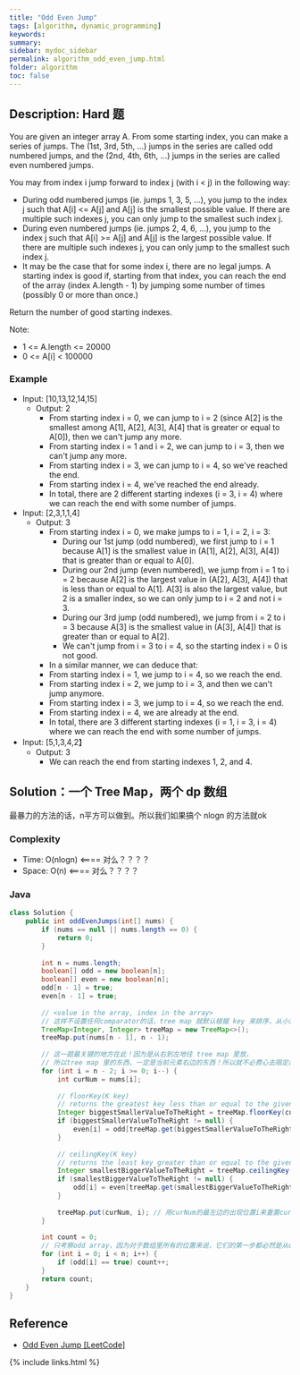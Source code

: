 ```yaml
---
title: "Odd Even Jump"
tags: [algorithm, dynamic_programming]
keywords:
summary:
sidebar: mydoc_sidebar
permalink: algorithm_odd_even_jump.html
folder: algorithm
toc: false
---
```


## Description: Hard 题
You are given an integer array A.  From some starting index, you can make a series of jumps.  The (1st, 3rd, 5th, ...) jumps in the series are called odd numbered jumps, and the (2nd, 4th, 6th, ...) jumps in the series are called even numbered jumps.

You may from index i jump forward to index j (with i < j) in the following way:

* During odd numbered jumps (ie. jumps 1, 3, 5, ...), you jump to the index j such that A[i] <= A[j] and A[j] is the smallest possible value.  If there are multiple such indexes j, you can only jump to the smallest such index j.
* During even numbered jumps (ie. jumps 2, 4, 6, ...), you jump to the index j such that A[i] >= A[j] and A[j] is the largest possible value.  If there are multiple such indexes j, you can only jump to the smallest such index j.
* It may be the case that for some index i, there are no legal jumps.
A starting index is good if, starting from that index, you can reach the end of the array (index A.length - 1) by jumping some number of times (possibly 0 or more than once.)

Return the number of good starting indexes.

Note:
* 1 <= A.length <= 20000
* 0 <= A[i] < 100000

### Example
* Input: [10,13,12,14,15]
  * Output: 2
    * From starting index i = 0, we can jump to i = 2 (since A[2] is the smallest among A[1], A[2], A[3], A[4] that is greater or equal to A[0]), then we can't jump any more.
    * From starting index i = 1 and i = 2, we can jump to i = 3, then we can't jump any more.
    * From starting index i = 3, we can jump to i = 4, so we've reached the end.
    * From starting index i = 4, we've reached the end already.
    * In total, there are 2 different starting indexes (i = 3, i = 4) where we can reach the end with some number of jumps.
* Input: [2,3,1,1,4]
  * Output: 3
    * From starting index i = 0, we make jumps to i = 1, i = 2, i = 3:
      * During our 1st jump (odd numbered), we first jump to i = 1 because A[1] is the smallest value in (A[1], A[2], A[3], A[4]) that is greater than or equal to A[0].
      * During our 2nd jump (even numbered), we jump from i = 1 to i = 2 because A[2] is the largest value in (A[2], A[3], A[4]) that is less than or equal to A[1].  A[3] is also the largest value, but 2 is a smaller index, so we can only jump to i = 2 and not i = 3.
      * During our 3rd jump (odd numbered), we jump from i = 2 to i = 3 because A[3] is the smallest value in (A[3], A[4]) that is greater than or equal to A[2].
      * We can't jump from i = 3 to i = 4, so the starting index i = 0 is not good.
    * In a similar manner, we can deduce that:
    * From starting index i = 1, we jump to i = 4, so we reach the end.
    * From starting index i = 2, we jump to i = 3, and then we can't jump anymore.
    * From starting index i = 3, we jump to i = 4, so we reach the end.
    * From starting index i = 4, we are already at the end.
    * In total, there are 3 different starting indexes (i = 1, i = 3, i = 4) where we can reach the end with some number of jumps.
* Input: [5,1,3,4,2】
  * Output: 3
    * We can reach the end from starting indexes 1, 2, and 4.

## Solution：一个 Tree Map，两个 dp 数组
最暴力的方法的话，n平方可以做到。所以我们如果搞个 nlogn 的方法就ok

### Complexity
* Time: O(nlogn) <==== 对么？？？？
* Space: O(n) <==== 对么？？？？

### Java
```java
class Solution {
    public int oddEvenJumps(int[] nums) {
        if (nums == null || nums.length == 0) {
            return 0;
        }
        
        int n = nums.length;
        boolean[] odd = new boolean[n];
        boolean[] even = new boolean[n];
        odd[n - 1] = true;
        even[n - 1] = true;
        
        // <value in the array, index in the array>
        // 这样不设置任何comparator的话，tree map 就默认根据 key 来排序，从小到大
        TreeMap<Integer, Integer> treeMap = new TreeMap<>();
        treeMap.put(nums[n - 1], n - 1);
        
        // 这一题最关键的地方在此！因为是从右到左地往 tree map 里放，
        // 所以tree map 里的东西，一定是当前元素右边的东西！所以就不必费心去限定必须是当前元素的右边了！
        for (int i = n - 2; i >= 0; i--) {
            int curNum = nums[i];
            
            // floorKey(K key)
            // returns the greatest key less than or equal to the given key, or null if there is no such key
            Integer biggestSmallerValueToTheRight = treeMap.floorKey(curNum);
            if (biggestSmallerValueToTheRight != null) {
                even[i] = odd[treeMap.get(biggestSmallerValueToTheRight)]; 
            }
            
            // ceilingKey(K key)
            // returns the least key greater than or equal to the given key, or null if there is no such key
            Integer smallestBiggerValueToTheRight = treeMap.ceilingKey(curNum);
            if (smallestBiggerValueToTheRight != null) {
                odd[i] = even[treeMap.get(smallestBiggerValueToTheRight)];
            }
            
            treeMap.put(curNum, i); // 用curNum的最左边的出现位置i来重置curNum在tree map 里的entry
        }
        
        int count = 0;
        // 只考察odd array，因为对于数组里所有的位置来说，它们的第一步都必然是从ood步(即1)开始
        for (int i = 0; i < n; i++) {
            if (odd[i] == true) count++;
        }
        return count;
    }
}
```

## Reference
* [Odd Even Jump [LeetCode]](https://leetcode.com/problems/odd-even-jump/description/)

{% include links.html %}
